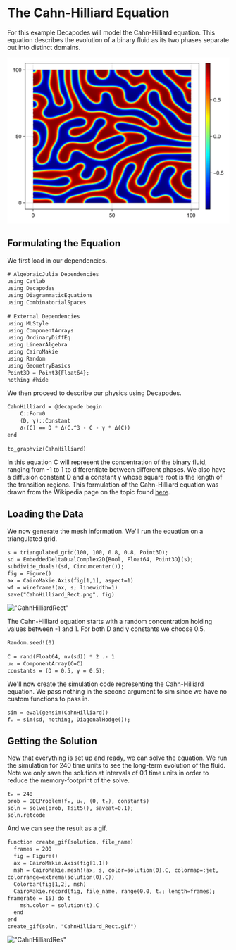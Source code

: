 # The Cahn-Hilliard Equation

For this example Decapodes will model the Cahn-Hilliard equation. This equation describes the evolution of a binary fluid as its two phases separate out into distinct domains.

!["Cahn Hilliard sample"](CahnHilliard_Final.jpg)

## Formulating the Equation

We first load in our dependencies.

```@example DEC
# AlgebraicJulia Dependencies
using Catlab
using Decapodes
using DiagrammaticEquations
using CombinatorialSpaces

# External Dependencies
using MLStyle
using ComponentArrays
using OrdinaryDiffEq
using LinearAlgebra
using CairoMakie
using Random
using GeometryBasics
Point3D = Point3{Float64};
nothing #hide
```

We then proceed to describe our physics using Decapodes.

```@example DEC
CahnHilliard = @decapode begin
    C::Form0
    (D, γ)::Constant
    ∂ₜ(C) == D * Δ(C.^3 - C - γ * Δ(C))
end

to_graphviz(CahnHilliard)
```

In this equation C will represent the concentration of the binary fluid, ranging from -1 to 1 to differentiate between different phases. We also have a diffusion constant D and a constant γ whose square root is the length of the transition regions. This formulation of the Cahn-Hilliard equation was drawn from the Wikipedia page on the topic found [here](https://en.wikipedia.org/wiki/Cahn%E2%80%93Hilliard_equation).

## Loading the Data

We now generate the mesh information. We'll run the equation on a triangulated grid.

```@example DEC
s = triangulated_grid(100, 100, 0.8, 0.8, Point3D);
sd = EmbeddedDeltaDualComplex2D{Bool, Float64, Point3D}(s);
subdivide_duals!(sd, Circumcenter());
fig = Figure()
ax = CairoMakie.Axis(fig[1,1], aspect=1)
wf = wireframe!(ax, s; linewidth=1)
save("CahnHilliard_Rect.png", fig)
```

!["CahnHilliardRect"](CahnHilliard_Rect.png)

The Cahn-Hilliard equation starts with a random concentration holding values between -1 and 1. For both D and γ constants we choose 0.5.

```@example DEC
Random.seed!(0)

C = rand(Float64, nv(sd)) * 2 .- 1
u₀ = ComponentArray(C=C)
constants = (D = 0.5, γ = 0.5);
```

We'll now create the simulation code representing the Cahn-Hilliard equation. We pass nothing in the second argument to sim since we have no custom functions to pass in.

```@example DEC
sim = eval(gensim(CahnHilliard))
fₘ = sim(sd, nothing, DiagonalHodge());
```

## Getting the Solution

Now that everything is set up and ready, we can solve the equation. We run the simulation for 240 time units to see the long-term evolution of the fluid. Note we only save the solution at intervals of 0.1 time units in order to reduce the memory-footprint of the solve.

```@example DEC
tₑ = 240
prob = ODEProblem(fₘ, u₀, (0, tₑ), constants)
soln = solve(prob, Tsit5(), saveat=0.1);
soln.retcode
```

And we can see the result as a gif.

```@example DEC
function create_gif(solution, file_name)
  frames = 200
  fig = Figure()
  ax = CairoMakie.Axis(fig[1,1])
  msh = CairoMakie.mesh!(ax, s, color=solution(0).C, colormap=:jet, colorrange=extrema(solution(0).C))
  Colorbar(fig[1,2], msh)
  CairoMakie.record(fig, file_name, range(0.0, tₑ; length=frames); framerate = 15) do t
    msh.color = solution(t).C
  end
end
create_gif(soln, "CahnHilliard_Rect.gif")
```

!["CahnHilliardRes"](CahnHilliard_Rect.gif)
